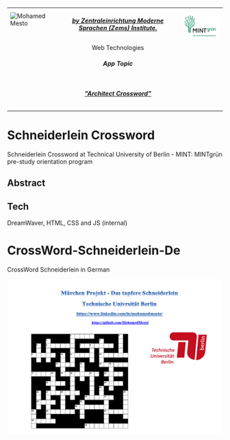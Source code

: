 <table border=0>
<tr border=0>
<td> <img align="left"  alt="Mohamed Mesto" width="100px" height='60px' src="https://www.ods.tu-berlin.de/fileadmin/Aperto_design/img/logo_01.gif"/> </td>
  <td align="center"> <h5><a href="https://www.fokus.fraunhofer.de/en">by Zentraleinrichtung Moderne Sprachen (Zems) Institute.</a></h5> </td>
  <td>  <img align="right"  alt="Mohamed Mesto" width="160px" height='60px' src="Images/mint.png"/></td>
</tr>
<tr border=0>
<td> </td><td  align="center">Web Technologies <br> <h5> App Topic </h5> </td><td> </td>
</tr>
<tr border=0>
<td> </td><td> </td><td> </td>
</tr>
  <tr>
    <td> </td>
<td align="center"><h5><a href="">"Architect Crossword"</a></h5></td>
    <td> </td>
</tr>
  <tr>
    <td> </td>  <td align="center"><a href=""> </a></td>
    <td> </td>
</tr>
</table>

# Schneiderlein Crossword
Schneiderlein Crossword at Technical University of Berlin - MINT: MINTgrün pre-study orientation program


## Abstract

 
## Tech
DreamWaver, HTML, CSS and JS (internal)
 

# CrossWord-Schneiderlein-De
CrossWord Schneiderlein in German



![](Images/CoverPhotoCrossWord-Schneiderlein-De.png)
